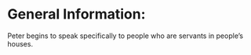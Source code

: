 # General Information:

Peter begins to speak specifically to people who are servants in people’s houses.